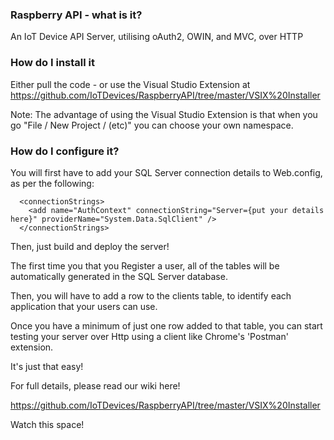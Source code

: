 <h3>Raspberry API - what is it?</h3>

An IoT Device API Server, utilising oAuth2, OWIN, and MVC, over HTTP

<h3>How do I install it</h3>

Either pull the code - or use the Visual Studio Extension at https://github.com/IoTDevices/RaspberryAPI/tree/master/VSIX%20Installer

Note: The advantage of using the Visual Studio Extension is that when you go "File / New Project / (etc)" you can choose your own namespace.

<H3>How do I configure it?</H3>

You will first have to add your SQL Server connection details to Web.config, as per the following:

```
  <connectionStrings>
    <add name="AuthContext" connectionString="Server={put your details here}" providerName="System.Data.SqlClient" />
  </connectionStrings>
```

Then, just build and deploy the server!

The first time you that you Register a user, all of the tables will be automatically generated in the SQL Server database.

Then, you will have to add a row to the clients table, to identify each application that your users can use.

Once you have a minimum of just one row added to that table, you can start testing your server over Http using a client like Chrome's 'Postman' extension.

It's just that easy!

For full details, please read our wiki here!

https://github.com/IoTDevices/RaspberryAPI/tree/master/VSIX%20Installer



Watch this space!

